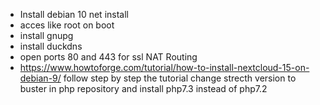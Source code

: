 - Install debian 10 net install 
- acces like root on boot
- install gnupg
- install duckdns
- open ports 80 and 443 for ssl NAT Routing
- https://www.howtoforge.com/tutorial/how-to-install-nextcloud-15-on-debian-9/ 
follow step by step the tutorial change strecth version to buster in php repository
and install php7.3 instead of php7.2
